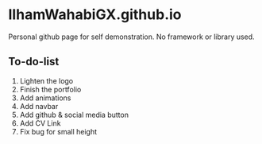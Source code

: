 # IlhamWahabiGX.github.io
Personal github page for self demonstration. No framework or library used.

## To-do-list
1. Lighten the logo
2. Finish the portfolio
3. Add animations
4. Add navbar
5. Add github & social media button
6. Add CV Link
7. Fix bug for small height